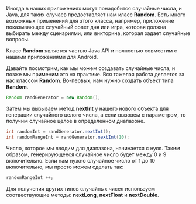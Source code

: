 Иногда в наших приложениях могут понадобится случайные числа, и Java, для таких случаев предоставляет нам класс **Random**. Есть много возможных применений для этого класса, например, приложение показывающее случайный совет дня или игра, которая должна выбирать между сценариями, или викторина, которая задает случайные вопросы.

Класс **Random** является частью Java API и полностью совместим с нашими приложениями для Android.

Давайте посмотрим, как мы можем создавать случайные числа, и позже мы применим это на практике. Вся тяжелая работа делается за нас классом **Random**. Во-первых, нам нужно создать объект типа **Random**.
```java
Random randGenerator = new Random();
```
Затем мы вызываем метод **nextInt** у нашего нового объекта для генерации случайного целого числа, а если вызовем с параметром, то получим случайное целое в определенном диапазоне.
```java
int randomInt = randGenerator.nextInt();
int randomRangeInt = randGenerator.nextInt(10);
```
Число, которое мы вводим для диапазона, начинается с нуля. Таким образом, генерирующееся случайное число будет между 0 и 9 включительно. Если нам нужно случайное число от 1 до 10 включительно, мы просто можем сделать так:
```java
randomRangeInt ++;
```
Для получения других типов случайных чисел используем соотвествующие методы: **nextLong**, **nextFloat** и **nextDouble**.
